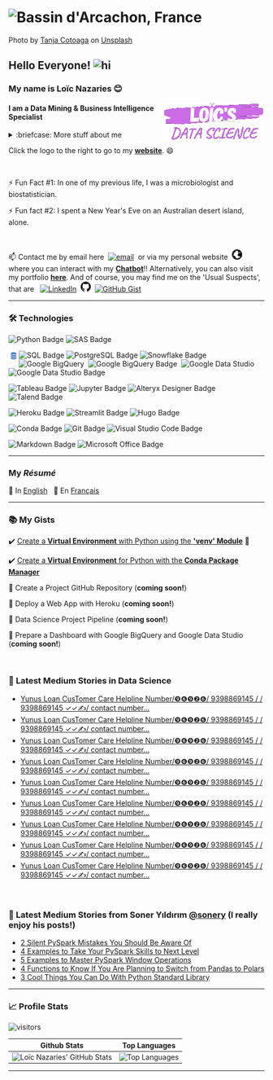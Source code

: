 # ![Bassin d'Arcachon, France](https://raw.githubusercontent.com/loic-nazaries/loic-nazaries/main/images/arcachon.jpg "Bassin d'Arcachon, France")

Photo by <a href="https://unsplash.com/@tarafuco?utm_source=unsplash&utm_medium=referral&utm_content=creditCopyText">Tanja Cotoaga</a> on <a href="https://unsplash.com/s/photos/arcachon?utm_source=unsplash&utm_medium=referral&utm_content=creditCopyText">Unsplash</a>

## Hello Everyone! <img alt="hi" width="26" src="https://user-images.githubusercontent.com/1303154/88677602-1635ba80-d120-11ea-84d8-d263ba5fc3c0.gif" />

### My name is Loïc Nazaries :blush:

[<img alt="Loïc's Data Science Logo" align="right" width="200" src="https://raw.githubusercontent.com/loic-nazaries/loic-nazaries/main/images/logo-dark.png" />][website]

#### I am a **Data Mining** & **Business Intelligence** Specialist

<details>
  <summary>
    :briefcase: More stuff about me
  </summary>

> I am a **Data Specialist** with over 10 years of experience in the fields of biostatistics, data exploration (**Data Mining**) and **Machine Learning**. I am passionate about the whole **data life cycle**, from modelling a database to its use in the field of **Business Intelligence** through the creation of simple and impactful visuals such as **dashboards**. Thus, **exploratory data analysis** has the potential to strengthen a faster and more clever decision-making process.

</details>

Click the logo to the right to go to my [**website**](https://loicnazaries.com "Website"). :smile:

&nbsp;

⚡ Fun Fact #1: In one of my previous life, I was a microbiologist and biostatistician.

⚡ Fun fact #2: I spent a New Year's Eve on an Australian desert island, alone.

&nbsp;

:mailbox: Contact me by email here&nbsp;
[![email](https://img.shields.io/badge/-loicnazaries.datascience-red?style=plastic&labelColor=red&logo=gmail&logoColor=white)][email]&nbsp;
or via my personal website&nbsp;
[<img alt="Loïc's Data Science" width="20" src="https://raw.githubusercontent.com/iconic/open-iconic/master/svg/globe.svg" />][contact_website]&nbsp;
where you can interact with my <u>**Chatbot**</u>!!
Alternatively, you can also visit my portfolio [**here**](https://loic-nazaries.github.io/loic-nazaries-portfolio "Loïc Nazaries’ Data Science Portfolio").
And of course, you may find me on the 'Usual Suspects', that are &nbsp;
[<img alt="LinkedIn" width="20" src="https://i.imgur.com/OQUXwNp.jpeg" />][linkedin]&nbsp;
[<img alt="GitHub" width="20" src="https://raw.githubusercontent.com/github/explore/78df643247d429f6cc873026c0622819ad797942/topics/github/github.png" />][github]&nbsp;
[<img alt="GitHub Gist" width="60" src="https://img.shields.io/badge/-Gist-black?style=plastic&labelColor=black&logo=github&logoColor=white" />][github_gist]

---

### :hammer_and_wrench: Technologies

<!-- TODO: Make technologies links takes you to repositories or tutorials -->

![Python Badge](https://img.shields.io/badge/-python-yellow?style=for-the-badge&labelColor=blue&logo=python&logoColor=white)
![SAS Badge](https://img.shields.io/badge/-sas-blue?style=for-the-badge&labelColor=black&logo=sas&logoColor=blue)

<img alt="SQL" align="left" width="20" src="https://raw.githubusercontent.com/github/explore/80688e429a7d4ef2fca1e82350fe8e3517d3494d/topics/sql/sql.png" />![SQL Badge](https://img.shields.io/badge/-sql-blue?style=for-the-badge)
![PostgreSQL Badge](https://img.shields.io/badge/-postgresql-blue?style=for-the-badge&labelColor=white&logo=postgresql&logoColor=blue)
![Snowflake Badge](https://img.shields.io/badge/-snowflake-66ccf4?style=for-the-badge&labelColor=white&logo=snowflake&logoColor=66ccf4)
&nbsp;<img alt="Google BigQuery" width="20" src="https://cdn.worldvectorlogo.com/logos/google-bigquery-logo-1.svg" />&nbsp;&nbsp;![Google BigQuery Badge](https://img.shields.io/badge/-google_bigquery-blue?style=for-the-badge&labelColor=blue&logo=google-big-query&logoColor=blue)
&nbsp;<img alt="Google Data Studio" width="20" src="https://cdn.worldvectorlogo.com/logos/google-data-studio.svg" />&nbsp;&nbsp;![Google Data Studio Badge](https://img.shields.io/badge/-google_data_studio-blue?style=for-the-badge&labelColor=red&logo=google-data-studio&logoColor=red)

![Tableau Badge](https://img.shields.io/badge/-tableau-grey?style=for-the-badge&labelColor=white&logo=tableau&logoColor=grey)
![Jupyter Badge](https://img.shields.io/badge/-jupyter-orange?style=for-the-badge&labelColor=white&logo=jupyter&logoColor=orange)
![Alteryx Designer Badge](https://img.shields.io/badge/-alteryx_designer-69aeea?style=for-the-badge&labelColor=black&logo=altery-designerx&logoColor=69aeea)
![Talend Badge](https://img.shields.io/badge/-talend-blue?style=for-the-badge&labelColor=black&logo=talend&logoColor=green)

![Heroku Badge](https://img.shields.io/badge/-heroku-purple?style=for-the-badge&labelColor=white&logo=heroku&logoColor=purple)
![Streamlit Badge](https://img.shields.io/badge/-streamlit-red?style=for-the-badge&labelColor=white&logo=streamlit&logoColor=red)
![Hugo Badge](https://img.shields.io/badge/-hugo-violet?style=for-the-badge&labelColor=black&logo=hugo&logoColor=violet)

![Conda Badge](https://img.shields.io/badge/-conda-green?style=for-the-badge&labelColor=black&logo=anaconda&logoColor=green)
![Git Badge](https://img.shields.io/badge/-git-red?style=for-the-badge&labelColor=black&logo=git&logoColor=red)
![Visual Studio Code Badge](https://img.shields.io/badge/-visual_studio_code-blue?style=for-the-badge&labelColor=white&logo=visual-studio-code&logoColor=blue)

![Markdown Badge](https://img.shields.io/badge/-markdown-black?style=for-the-badge&labelColor=white&logo=markdown&logoColor=black)
![Microsoft Office Badge](https://img.shields.io/badge/-microsoft_office-red?style=for-the-badge&labelColor=white&logo=microsoft-office&logoColor=red)

<!-- <img alt="Visual Studio Code" align="left" width="26" src="https://raw.githubusercontent.com/github/explore/80688e429a7d4ef2fca1e82350fe8e3517d3494d/topics/visual-studio-code/visual-studio-code.png" />
<img alt="Tableau" align="left" width="26" src="https://cdn.worldvectorlogo.com/logos/tableau-software.svg" />
<img alt="Google" align="left" width="26" src="https://cdn.jsdelivr.net/npm/simple-icons@v3/icons/google.svg" />
&nbsp; -->

---

### My *Résumé*

:paperclip: In [English](https://raw.githubusercontent.com/loic-nazaries/loic-nazaries/main/CV/CV_Nazaries.L_consultant_data_eng.pdf "English CV")
&nbsp;
:paperclip: En [Français](https://raw.githubusercontent.com/loic-nazaries/loic-nazaries/main/CV/CV_Nazaries.L_consultant_data_fr.pdf "CV en français")

---

### :books: My Gists

:heavy_check_mark: [Create a **Virtual Environment** with Python using the **'venv' Module**](https://gist.github.com/loic-nazaries/c25ce9f7b01b107573796b026522a3ad) :snake:

:heavy_check_mark: [Create a **Virtual Environment** for Python with the **Conda Package Manager**](https://gist.github.com/loic-nazaries/b18a908473935243fc23586f35d4bacc)

:red_circle: Create a Project GitHub Repository (**coming soon!**)

:red_circle: Deploy a Web App with Heroku (**coming soon!**)

:red_circle: Data Science Project Pipeline (**coming soon!**)

:red_circle: Prepare a Dashboard with Google BigQuery and Google Data Studio (**coming soon!**)

&nbsp;

### :newspaper: Latest Medium Stories in **Data Science**

<!-- MEDIUM-STORY-LIST:START -->
- [Yunus Loan CusTomer Care Helpline Number/❾❻❾❷❻/ 9398869145 / / 9398869145 ✓✓✍️/ contact number…](https://medium.com/@gelejav759/yunus-loan-customer-care-helpline-number-%E2%9D%BE%E2%9D%BB%E2%9D%BE%E2%9D%B7%E2%9D%BB-9398869145-9398869145-%EF%B8%8F-contact-number-342e8e340e3d?source=rss------data_science-5)
- [Yunus Loan CusTomer Care Helpline Number/❾❻❾❷❻/ 9398869145 / / 9398869145 ✓✓✍️/ contact number…](https://medium.com/@gelejav759/yunus-loan-customer-care-helpline-number-%E2%9D%BE%E2%9D%BB%E2%9D%BE%E2%9D%B7%E2%9D%BB-9398869145-9398869145-%EF%B8%8F-contact-number-67e6a4a23b88?source=rss------data_science-5)
- [Yunus Loan CusTomer Care Helpline Number/❾❻❾❷❻/ 9398869145 / / 9398869145 ✓✓✍️/ contact number…](https://medium.com/@gelejav759/yunus-loan-customer-care-helpline-number-%E2%9D%BE%E2%9D%BB%E2%9D%BE%E2%9D%B7%E2%9D%BB-9398869145-9398869145-%EF%B8%8F-contact-number-f59126df8dba?source=rss------data_science-5)
- [Yunus Loan CusTomer Care Helpline Number/❾❻❾❷❻/ 9398869145 / / 9398869145 ✓✓✍️/ contact number…](https://medium.com/@gelejav759/yunus-loan-customer-care-helpline-number-%E2%9D%BE%E2%9D%BB%E2%9D%BE%E2%9D%B7%E2%9D%BB-9398869145-9398869145-%EF%B8%8F-contact-number-bcc5a6295dd6?source=rss------data_science-5)
- [Yunus Loan CusTomer Care Helpline Number/❾❻❾❷❻/ 9398869145 / / 9398869145 ✓✓✍️/ contact number…](https://medium.com/@gelejav759/yunus-loan-customer-care-helpline-number-%E2%9D%BE%E2%9D%BB%E2%9D%BE%E2%9D%B7%E2%9D%BB-9398869145-9398869145-%EF%B8%8F-contact-number-79748da86ee6?source=rss------data_science-5)
- [Yunus Loan CusTomer Care Helpline Number/❾❻❾❷❻/ 9398869145 / / 9398869145 ✓✓✍️/ contact number…](https://medium.com/@gelejav759/yunus-loan-customer-care-helpline-number-%E2%9D%BE%E2%9D%BB%E2%9D%BE%E2%9D%B7%E2%9D%BB-9398869145-9398869145-%EF%B8%8F-contact-number-49fd04cf64c2?source=rss------data_science-5)
- [Yunus Loan CusTomer Care Helpline Number/❾❻❾❷❻/ 9398869145 / / 9398869145 ✓✓✍️/ contact number…](https://medium.com/@gelejav759/yunus-loan-customer-care-helpline-number-%E2%9D%BE%E2%9D%BB%E2%9D%BE%E2%9D%B7%E2%9D%BB-9398869145-9398869145-%EF%B8%8F-contact-number-b47d0b987332?source=rss------data_science-5)
- [Yunus Loan CusTomer Care Helpline Number/❾❻❾❷❻/ 9398869145 / / 9398869145 ✓✓✍️/ contact number…](https://medium.com/@gelejav759/yunus-loan-customer-care-helpline-number-%E2%9D%BE%E2%9D%BB%E2%9D%BE%E2%9D%B7%E2%9D%BB-9398869145-9398869145-%EF%B8%8F-contact-number-a187037d8ed1?source=rss------data_science-5)
- [Yunus Loan CusTomer Care Helpline Number/❾❻❾❷❻/ 9398869145 / / 9398869145 ✓✓✍️/ contact number…](https://medium.com/@gelejav759/yunus-loan-customer-care-helpline-number-%E2%9D%BE%E2%9D%BB%E2%9D%BE%E2%9D%B7%E2%9D%BB-9398869145-9398869145-%EF%B8%8F-contact-number-0bc9856e5cf0?source=rss------data_science-5)
<!-- MEDIUM-STORY-LIST:END -->

&nbsp;

### :newspaper: Latest Medium Stories from **Soner Yıldırım** [@sonery](https://sonery.medium.com) (I really enjoy his posts!)

<!-- MEDIUM-STORY-LIST-SONERY:START -->
- [2 Silent PySpark Mistakes You Should Be Aware Of](https://towardsdatascience.com/2-silent-pyspark-mistakes-you-should-be-aware-of-de52c3a188c4?source=rss-2cf6b549448------2)
- [4 Examples to Take Your PySpark Skills to Next Level](https://towardsdatascience.com/4-examples-to-take-your-pyspark-skills-to-next-level-2a04cbe6e630?source=rss-2cf6b549448------2)
- [5 Examples to Master PySpark Window Operations](https://towardsdatascience.com/5-examples-to-master-pyspark-window-operations-26583066e227?source=rss-2cf6b549448------2)
- [4 Functions to Know If You Are Planning to Switch from Pandas to Polars](https://towardsdatascience.com/4-functions-to-know-if-you-are-planning-to-switch-from-pandas-to-polars-094a04bb4ec8?source=rss-2cf6b549448------2)
- [3 Cool Things You Can Do With Python Standard Library](https://sonery.medium.com/3-cool-things-you-can-do-with-python-standard-library-35f773019497?source=rss-2cf6b549448------2)
<!-- MEDIUM-STORY-LIST-SONERY:END -->

---

### :chart_with_upwards_trend: Profile Stats

![visitors](https://visitor-badge.glitch.me/badge?page_id=loic-nazaries.loic-nazaries)

| Github Stats                                                                                                                                                        | Top Languages                                                                                                                                                                                                                                                            |
| ------------------------------------------------------------------------------------------------------------------------------------------------------------------- | ------------------------------------------------------------------------------------------------------------------------------------------------------------------------------------------------------------------------------------------------------------------------ |
| ![Loïc Nazaries' GitHub Stats](https://github-readme-stats.vercel.app/api?username=loic-nazaries&count_private=true&theme=dracula&show_icons=true&hide_title=false) | ![Top Languages](https://github-readme-stats.vercel.app/api/top-langs/?username=loic-nazaries&exclude_repo=starter_repo,streamlit_heroku_example,awesome-markdown,jupyterlab-git,binder_test,my-first-binder,ipenywis,github-readme-stats&langs_count=10&layout=compact) |

---

<!-- links to social media accounts -->
[website]: https://www.loicnazaries.com "Loïc's Data Science"
[email]: mailto:loicnazaries.datascience@gmail.com "Google Mail"
[contact_website]: https://www.loicnazaries.com/#contact "Contact Me"
[linkedin]: https://www.linkedin.com/in/loic-nazaries "LinkedIn"
[github]: https://github.com/loic-nazaries "GitHub"
[github_gist]: https://gist.github.com/loic-nazaries "GitHub Gist"
